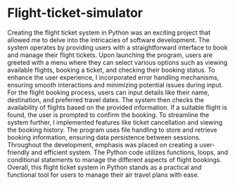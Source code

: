 # Flight-ticket-simulator
Creating the flight ticket system in Python was an exciting project that allowed me to delve into the intricacies of software development. 
The system operates by providing users with a straightforward interface to book and manage their flight tickets.
Upon launching the program, users are greeted with a menu where they can select various options such as viewing available flights,
booking a ticket, and checking their booking status. To enhance the user experience, I incorporated error handling mechanisms, 
ensuring smooth interactions and minimizing potential issues during input. For the flight booking process, users can input details like their name,
destination, and preferred travel dates. The system then checks the availability of flights based on the provided information. 
If a suitable flight is found, the user is prompted to confirm the booking. To streamline the system further, 
I implemented features like ticket cancellation and viewing the booking history. 
The program uses file handling to store and retrieve booking information, ensuring data persistence between sessions.
Throughout the development, emphasis was placed on creating a user-friendly and efficient system. The Python code utilizes functions, 
loops, and conditional statements to manage the different aspects of flight bookings. Overall, 
this flight ticket system in Python stands as a practical and functional tool for users to manage their air travel plans with ease.
